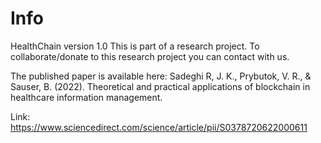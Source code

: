 # Info
HealthChain version 1.0
This is part of a research project. 
To collaborate/donate to this research project you can contact with us. 

The published paper is available here:
Sadeghi R, J. K., Prybutok, V. R., & Sauser, B. (2022). Theoretical and practical applications of blockchain in healthcare information management.

Link: https://www.sciencedirect.com/science/article/pii/S0378720622000611
